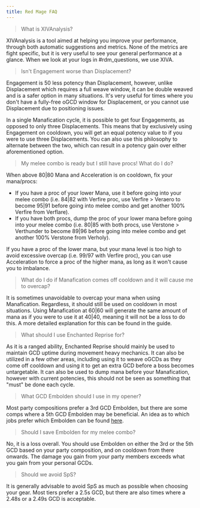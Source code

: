 ```yaml
---
title: Red Mage FAQ
---
```

> What is XIVAnalysis?

XIVAnalysis is a tool aimed at helping you improve your performance, through both automatic suggestions and metrics. None of the metrics are fight specific, but it is very useful to see your general performance at a glance. When we look at your logs in #rdm_questions, we use XIVA.

> Isn't Engagement worse than Displacement?

Engagement is 50 less potency than Displacement, however, unlike Displacement which requires a full weave window, it can be double weaved and is a safer option in many situations. It's very useful for times where you don't have a fully-free oGCD window for Displacement, or you cannot use Displacement due to positioning issues. 

In a single Manafication cycle, it is possible to get four Engagements, as opposed to only three Displacements. This means that by exclusively using Engagement on cooldown, you will get an equal potency value to if you were to use three Displacements. You can also use this philosophy to alternate between the two, which can result in a potency gain over either aforementioned option.

> My melee combo is ready but I still have procs! What do I do?

When above 80|80 Mana and Acceleration is on cooldown, fix your mana/procs:

* If you have a proc of your lower Mana, use it before going into your melee combo (i.e. 84|82 with Verfire proc, use Verfire > Veraero to become 95|91 before going into melee combo and get another 100% Verfire from Verflare).
* If you have both procs, dump the proc of your lower mana before going into your melee combo (i.e. 80|85 with both procs, use Verstone > Verthunder to become 89|96 before going into melee combo and get another 100% Verstone from Verholy).

If you have a proc of the lower mana, but your mana level is too high to avoid excessive overcap (i.e. 99/97 with Verfire proc), you can use Acceleration to force a proc of the higher mana, as long as it won't cause you to imbalance.

> What do I do if Manafication comes off cooldown and it will cause me to overcap? 

It is sometimes unavoidable to overcap your mana when using Manafication. Regardless, it should still be used on cooldown in most situations. Using Manafication at 60|60 will generate the same amount of mana as if you were to use it at 40|40, meaning it will not be a loss to do this. A more detailed explanation for this can be found in the guide.

> What should I use Enchanted Reprise for?

As it is a ranged ability, Enchanted Reprise should mainly be used to maintain GCD uptime during movement heavy mechanics. It can also be utilized in a few other areas, including using it to weave oGCDs as they come off cooldown and using it to get an extra GCD before a boss becomes untargetable. It can also be used to dump mana before your Manafication, however with current potencies, this should not be seen as something that "must" be done each cycle.

> What GCD Embolden should I use in my opener?

Most party compositions prefer a 3rd GCD Embolden, but there are some comps where a 5th GCD Embolden may be beneficial. An idea as to which jobs prefer which Embolden can be found [here](https://imgur.com/a/GF2vpvT).

> Should I save Embolden for my melee combo?

No, it is a loss overall. You should use Embolden on either the 3rd or the 5th GCD based on your party composition, and on cooldown from there onwards. The damage you gain from your party members exceeds what you gain from your personal GCDs. 

> Should we avoid SpS?

It is generally advisable to avoid SpS as much as possible when choosing your gear. Most tiers prefer a 2.5s GCD, but there are also times where a 2.48s or a 2.49s GCD is acceptable.